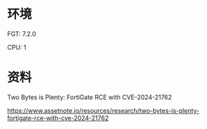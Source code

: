 # 环境

FGT: 7.2.0

CPU: 1

# 资料

Two Bytes is Plenty: FortiGate RCE with CVE-2024-21762

https://www.assetnote.io/resources/research/two-bytes-is-plenty-fortigate-rce-with-cve-2024-21762